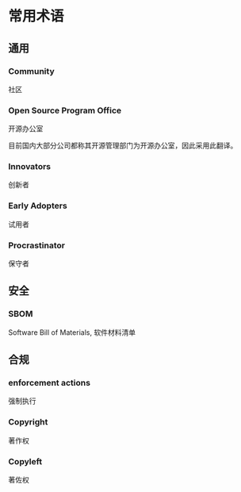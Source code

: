 # 常用术语

## 通用

### Community

社区

### Open Source Program Office

开源办公室

目前国内大部分公司都称其开源管理部门为开源办公室，因此采用此翻译。

### Innovators

创新者

### Early Adopters

试用者

### Procrastinator

保守者

## 安全

### SBOM

Software Bill of Materials, 软件材料清单

## 合规

### enforcement actions

强制执行

### Copyright

著作权

### Copyleft

著佐权
